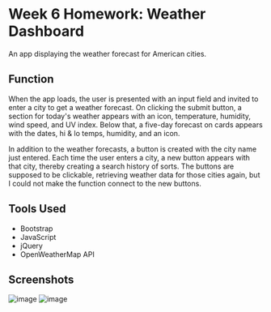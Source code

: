 # Week 6 Homework: Weather Dashboard
An app displaying the weather forecast for American cities.

## Function
When the app loads, the user is presented with an input field and invited to enter a city to get a weather forecast. On clicking the submit button, a section for today's weather appears with an icon, temperature, humidity, wind speed, and UV index. Below that, a five-day forecast on cards appears with the dates, hi & lo temps, humidity, and an icon.

In addition to the weather forecasts, a button is created with the city name just entered. Each time the user enters a city, a new button appears with that city, thereby creating a search history of sorts. The buttons are supposed to be clickable, retrieving weather data for those cities again, but I could not make the function connect to the new buttons.

## Tools Used
- Bootstrap
- JavaScript
- jQuery
- OpenWeatherMap API

## Screenshots
![image](https://user-images.githubusercontent.com/62922022/88350775-f742bd00-cd08-11ea-9399-7a1853e82abf.png)
![image](https://user-images.githubusercontent.com/62922022/88350780-fa3dad80-cd08-11ea-9aaa-4f864b4d4072.png)